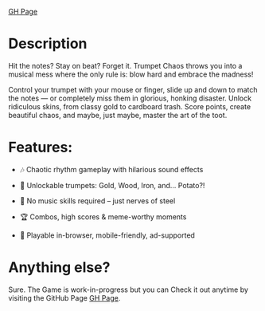 [GH Page](https://braucheeinpsychologe.github.io/Trumpet-Chaos-Blow-it-like-nobody-s-listening-/)
# Description
Hit the notes? Stay on beat? Forget it.
Trumpet Chaos throws you into a musical mess where the only rule is: blow hard and embrace the madness!

Control your trumpet with your mouse or finger, slide up and down to match the notes — or completely miss them in glorious, honking disaster.
Unlock ridiculous skins, from classy gold to cardboard trash. Score points, create beautiful chaos, and maybe, just maybe, master the art of the toot.

# Features:

- 🎶 Chaotic rhythm gameplay with hilarious sound effects

- 🎺 Unlockable trumpets: Gold, Wood, Iron, and… Potato?!

- 🤪 No music skills required – just nerves of steel

- 🏆 Combos, high scores & meme-worthy moments

- 📱 Playable in-browser, mobile-friendly, ad-supported

# Anything else?
Sure. The Game is work-in-progress but you can Check it out anytime by visiting the GitHub Page [GH Page](https://braucheeinpsychologe.github.io/Trumpet-Chaos-Blow-it-like-nobody-s-listening-/).
